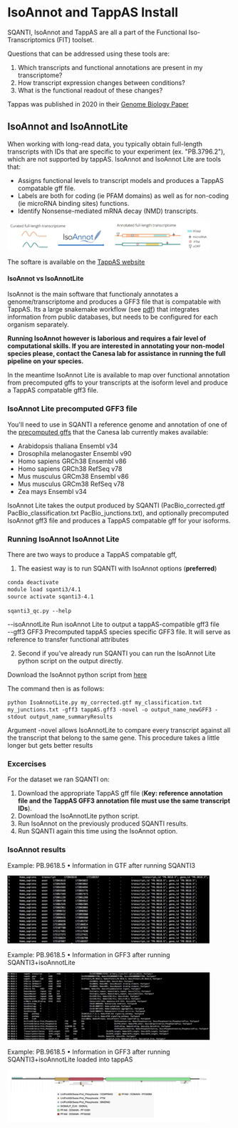 # IsoAnnot and TappAS Install

SQANTI, IsoAnnot and TappAS are all a part of the Functional Iso-Transcriptomics (FIT) toolset.

Questions that can be addressed using these tools are:

1. Which transcripts and functional annotations are present in my transcriptome?
2. How transcript expression changes between conditions?
3. What is the functional readout of these changes?


Tappas was published in 2020 in their [Genome Biology Paper](https://genomebiology.biomedcentral.com/articles/10.1186/s13059-020-02028-w)


## IsoAnnot and IsoAnnotLite

When working with long-read data, you typically obtain full-length transcripts with IDs that are specific to your experiment (ex. "PB.3796.2"), which are not supported by tappAS. IsoAnnot and IsoAnnot Lite are tools that:

* Assigns functional levels to transcript models and produces a TappAS compatable gff file.
* Labels are both for coding (ie PFAM domains) as well as for non-coding (ie microRNA binding sites) functions.
* Identify Nonsense-mediated mRNA decay (NMD) transcripts.

<img src="./figures/isoannot.png" alt="isoannot" width="90%"/>

The softare is available on the [TappAS website](https://isoannot.tappas.org/)

#### IsoAnnot vs IsoAnnotLite

IsoAnnot is the main software that functionaly annotates a genome/transcriptome  and produces a GFF3 file that is compatable with TappAS. Its a large snakemake workflow (see [pdf](./IsoAnnot_snakemake.pdf)) that integrates information from public databases, but needs to be configured for each organism separately.


**Running IsoAnnot however is laborious and requires a fair level of computational skills. If you are interested in annotating your non-model species please, contact the Canesa lab for assistance in running the full pipeline on your species.**


In the meantime IsoAnnot Lite is available to map over functional annotation from precomputed gffs to your transcripts at the isoform level and produce a TappAS compatable gff3 file.

### IsoAnnot Lite precomputed GFF3 file


You'll need to use in SQANTI a reference genome and annotation of one of the [precomputed gffs](http://app.tappas.org/resources/downloads/gffs/) that the Canesa lab currently makes available:


* Arabidopsis thaliana Ensembl v34
* Drosophila melanogaster Ensembl v90
* Homo sapiens GRCh38 Ensembl v86
* Homo sapiens GRCh38 RefSeq v78
* Mus musculus GRCm38 Ensembl v86
* Mus musculus GRCm38 RefSeq v78
* Zea mays Ensembl v34


IsoAnnot Lite takes the output produced by SQANTI (PacBio_corrected.gtf PacBio_classification.txt PacBio_junctions.txt), and optionally precomputed IsoAnnot gff3 file and produces a TappAS compatable gff for your isoforms.

### Running IsoAnnot IsoAnnot Lite

There are two ways to produce a TappAS compatable gff,

1. The easiest way is to run SQANTI with IsoAnnot options (**preferred**)

  ```
  conda deactivate
  module load sqanti3/4.1
  source activate sqanti3-4.1

  sqanti3_qc.py --help
  ```


  --isoAnnotLite        Run isoAnnot Lite to output a tappAS-compatible gff3 file    
  --gff3 GFF3           Precomputed tappAS species specific GFF3 file. It will serve as reference to transfer functional attributes


2. Second if you've already run SQANTI you can run the IsoAnnot Lite python script on the output directly.

  Download the IsoAnnot python script from [here](https://isoannot.tappas.org/isoannot-lite/)


  The command then is as follows:

  ```
  python IsoAnnotLite.py my_corrected.gtf my_classification.txt my_junctions.txt -gff3 tappAS.gff3 -novel -o output_name_newGFF3 -stdout output_name_summaryResults
  ```
  Argument -novel allows IsoAnnotLite to compare every transcript against all the transcript that belong to the same gene. This procedure takes a little longer but gets better results

### Excercises

For the dataset we ran SQANTI on:

  1. Download the appropriate TappAS gff file (**Key: reference annotation file and the TappAS GFF3 annotation file must use the same transcript IDs**).
  2. Download the IsoAnnotLite python script.
  3. Run IsoAnnot on the previously produced SQANTI results.
  4. Run SQANTI again this time using the IsoAnnot option.


### IsoAnnot results

Example: PB.9618.5
• Information in GTF after running SQANTI3

<img src="./figures/preIsoAnnot.png" alt="pre isoannot" width="90%"/>

Example: PB.9618.5
• Information in GFF3 after running SQANTI3+isoAnnotLite

<img src="./figures/postIsoAnnot.png" alt="post isoannot" width="90%"/>

Example: PB.9618.5
• Information in GFF3 after running SQANTI3+isoAnnotLite loaded into tappAS

<img src="./figures/example.png" alt="example isoannot" width="90%"/>
